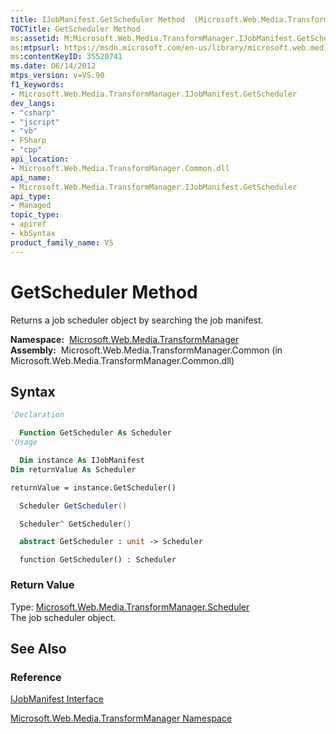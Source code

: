 ```yaml
---
title: IJobManifest.GetScheduler Method  (Microsoft.Web.Media.TransformManager)
TOCTitle: GetScheduler Method
ms:assetid: M:Microsoft.Web.Media.TransformManager.IJobManifest.GetScheduler
ms:mtpsurl: https://msdn.microsoft.com/en-us/library/microsoft.web.media.transformmanager.ijobmanifest.getscheduler(v=VS.90)
ms:contentKeyID: 35520741
ms.date: 06/14/2012
mtps_version: v=VS.90
f1_keywords:
- Microsoft.Web.Media.TransformManager.IJobManifest.GetScheduler
dev_langs:
- "csharp"
- "jscript"
- "vb"
- FSharp
- "cpp"
api_location:
- Microsoft.Web.Media.TransformManager.Common.dll
api_name:
- Microsoft.Web.Media.TransformManager.IJobManifest.GetScheduler
api_type:
- Managed
topic_type:
- apiref
- kbSyntax
product_family_name: VS
---
```


# GetScheduler Method

Returns a job scheduler object by searching the job manifest.

**Namespace:**  [Microsoft.Web.Media.TransformManager](microsoft-web-media-transformmanager-namespace.md)  
**Assembly:**  Microsoft.Web.Media.TransformManager.Common (in Microsoft.Web.Media.TransformManager.Common.dll)

## Syntax

```vb
'Declaration

  Function GetScheduler As Scheduler
'Usage

  Dim instance As IJobManifest
Dim returnValue As Scheduler

returnValue = instance.GetScheduler()
```

```csharp
  Scheduler GetScheduler()
```

```cpp
  Scheduler^ GetScheduler()
```

``` fsharp
  abstract GetScheduler : unit -> Scheduler 
```

```jscript
  function GetScheduler() : Scheduler
```

### Return Value

Type: [Microsoft.Web.Media.TransformManager.Scheduler](scheduler-class-microsoft-web-media-transformmanager.md)  
The job scheduler object.  

## See Also

### Reference

[IJobManifest Interface](ijobmanifest-interface-microsoft-web-media-transformmanager.md)

[Microsoft.Web.Media.TransformManager Namespace](microsoft-web-media-transformmanager-namespace.md)

